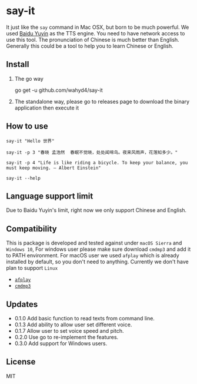 # say-it

It just like the `say` command in Mac OSX, but born to be much powerful. We used [Baidu Yuyin](http://yuyin.baidu.com/) as the TTS engine. You need to have network access to use this tool. The pronunciation of Chinese is much better than English. Generally this could be a tool to help you to learn Chinese or English.

## Install
1. The go way

      go get -u github.com/wahyd4/say-it

2. The standalone way, please go to releases page to download the binary application then execute it

## How to use

  `say-it "Hello 世界"`

  `say-it -p 3 "春晓 孟浩然  春眠不觉晓，处处闻啼鸟。夜来风雨声，花落知多少。"`

  `say-it -p 4 "Life is like riding a bicycle. To keep your balance, you must keep moving. ― Albert Einstein"`

  `say-it --help`


## Language support limit
  Due to Baidu Yuyin's limit, right now we only support Chinese and English.

## Compatibility

  This is package is developed and tested against under `macOS Sierra` and `Windows 10`, For windows user please make sure download `cmdmp3` and add it to PATH environment.
  For macOS user we used `afplay` which is already installed by default, so you don't need to anything.
  Currently we don't have plan to support `Linux`


  * [`afplay`](https://developer.apple.com/library/mac/documentation/Darwin/Reference/ManPages/man1/afplay.1.html)
  * [`cmdmp3`](https://github.com/jimlawless/cmdmp3)


## Updates

  * 0.1.0 Add basic function to read texts from command line.
  * 0.1.3 Add ability to allow user set different voice.
  * 0.1.7 Allow user to set voice speed and pitch.
  * 0.2.0 Use go to re-implement the features.
  * 0.3.0 Add support for Windows users.
## License

  MIT


